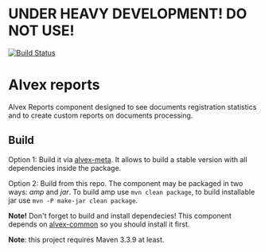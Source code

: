 # UNDER HEAVY DEVELOPMENT! DO NOT USE!

[![Build Status](https://travis-ci.org/ITDSystems/alvex-reports.svg?branch=master)](https://travis-ci.org/ITDSystems/alvex-reports)

Alvex reports
========================

Alvex Reports component designed to see documents registration statistics and to create custom reports on documents processing.

Build
-----
Option 1:
Build it via [alvex-meta](https://github.com/ITDSystems/alvex-meta). It allows to build a stable version with all dependencies inside the package.
 
Option 2:
Build from this repo. The component may be packaged in two ways: *amp* and *jar*.
To build amp use `mvn clean package`, to build installable jar use `mvn -P make-jar clean package`.

**Note!**
Don't forget to build and install dependecies! This component depends on [alvex-common](https://github.com/ITDSystems/alvex-common) so you should install it first.

**Note**: this project requires Maven 3.3.9 at least.
